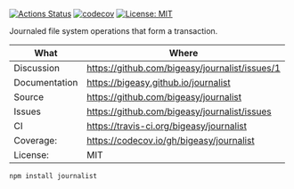 [![Actions Status](https://github.com/bigeasy/journalist/workflows/Node%20CI/badge.svg)](https://github.com/bigeasy/journalist/actions)
[![codecov](https://codecov.io/gh/bigeasy/journalist/branch/master/graph/badge.svg)](https://codecov.io/gh/bigeasy/journalist)
[![License: MIT](https://img.shields.io/badge/License-MIT-yellow.svg)](https://opensource.org/licenses/MIT)

Journaled file system operations that form a transaction.

| What          | Where                                             |
| --- | --- |
| Discussion    | https://github.com/bigeasy/journalist/issues/1    |
| Documentation | https://bigeasy.github.io/journalist              |
| Source        | https://github.com/bigeasy/journalist             |
| Issues        | https://github.com/bigeasy/journalist/issues      |
| CI            | https://travis-ci.org/bigeasy/journalist          |
| Coverage:     | https://codecov.io/gh/bigeasy/journalist          |
| License:      | MIT                                               |


```
npm install journalist
```
